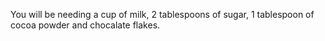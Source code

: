 You will be needing a cup of milk, 2 tablespoons of sugar, 1 tablespoon of cocoa powder and chocalate flakes.